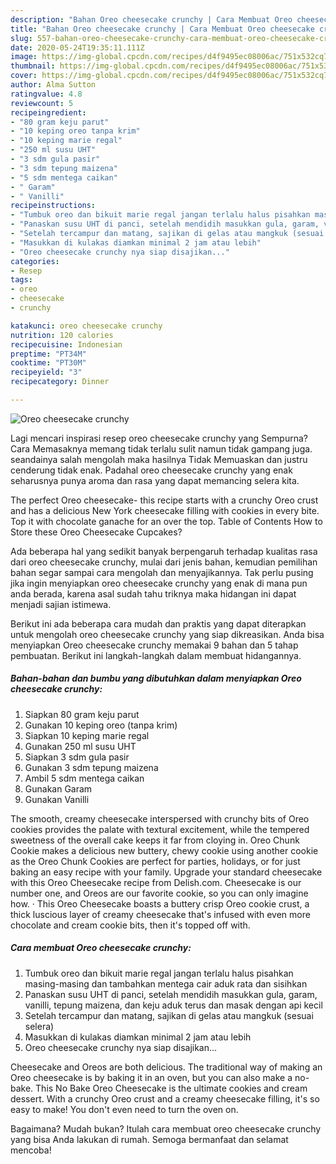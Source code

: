 ```yaml
---
description: "Bahan Oreo cheesecake crunchy | Cara Membuat Oreo cheesecake crunchy Yang Bisa Manjain Lidah"
title: "Bahan Oreo cheesecake crunchy | Cara Membuat Oreo cheesecake crunchy Yang Bisa Manjain Lidah"
slug: 557-bahan-oreo-cheesecake-crunchy-cara-membuat-oreo-cheesecake-crunchy-yang-bisa-manjain-lidah
date: 2020-05-24T19:35:11.111Z
image: https://img-global.cpcdn.com/recipes/d4f9495ec08006ac/751x532cq70/oreo-cheesecake-crunchy-foto-resep-utama.jpg
thumbnail: https://img-global.cpcdn.com/recipes/d4f9495ec08006ac/751x532cq70/oreo-cheesecake-crunchy-foto-resep-utama.jpg
cover: https://img-global.cpcdn.com/recipes/d4f9495ec08006ac/751x532cq70/oreo-cheesecake-crunchy-foto-resep-utama.jpg
author: Alma Sutton
ratingvalue: 4.8
reviewcount: 5
recipeingredient:
- "80 gram keju parut"
- "10 keping oreo tanpa krim"
- "10 keping marie regal"
- "250 ml susu UHT"
- "3 sdm gula pasir"
- "3 sdm tepung maizena"
- "5 sdm mentega caikan"
- " Garam"
- " Vanilli"
recipeinstructions:
- "Tumbuk oreo dan bikuit marie regal jangan terlalu halus pisahkan masing-masing dan tambahkan mentega cair aduk rata dan sisihkan"
- "Panaskan susu UHT di panci, setelah mendidih masukkan gula, garam, vanilli, tepung maizena, dan keju aduk terus dan masak dengan api kecil"
- "Setelah tercampur dan matang, sajikan di gelas atau mangkuk (sesuai selera)"
- "Masukkan di kulakas diamkan minimal 2 jam atau lebih"
- "Oreo cheesecake crunchy nya siap disajikan..."
categories:
- Resep
tags:
- oreo
- cheesecake
- crunchy

katakunci: oreo cheesecake crunchy 
nutrition: 120 calories
recipecuisine: Indonesian
preptime: "PT34M"
cooktime: "PT30M"
recipeyield: "3"
recipecategory: Dinner

---
```



![Oreo cheesecake crunchy](https://img-global.cpcdn.com/recipes/d4f9495ec08006ac/751x532cq70/oreo-cheesecake-crunchy-foto-resep-utama.jpg)

Lagi mencari inspirasi resep oreo cheesecake crunchy yang Sempurna? Cara Memasaknya memang tidak terlalu sulit namun tidak gampang juga. seandainya salah mengolah maka hasilnya Tidak Memuaskan dan justru cenderung tidak enak. Padahal oreo cheesecake crunchy yang enak seharusnya punya aroma dan rasa yang dapat memancing selera kita.

The perfect Oreo cheesecake- this recipe starts with a crunchy Oreo crust and has a delicious New York cheesecake filling with cookies in every bite. Top it with chocolate ganache for an over the top. Table of Contents How to Store these Oreo Cheesecake Cupcakes?

Ada beberapa hal yang sedikit banyak berpengaruh terhadap kualitas rasa dari oreo cheesecake crunchy, mulai dari jenis bahan, kemudian pemilihan bahan segar sampai cara mengolah dan menyajikannya. Tak perlu pusing jika ingin menyiapkan oreo cheesecake crunchy yang enak di mana pun anda berada, karena asal sudah tahu triknya maka hidangan ini dapat menjadi sajian istimewa.


Berikut ini ada beberapa cara mudah dan praktis yang dapat diterapkan untuk mengolah oreo cheesecake crunchy yang siap dikreasikan. Anda bisa menyiapkan Oreo cheesecake crunchy memakai 9 bahan dan 5 tahap pembuatan. Berikut ini langkah-langkah dalam membuat hidangannya.

<!--inarticleads1-->

##### Bahan-bahan dan bumbu yang dibutuhkan dalam menyiapkan Oreo cheesecake crunchy:

1. Siapkan 80 gram keju parut
1. Gunakan 10 keping oreo (tanpa krim)
1. Siapkan 10 keping marie regal
1. Gunakan 250 ml susu UHT
1. Siapkan 3 sdm gula pasir
1. Gunakan 3 sdm tepung maizena
1. Ambil 5 sdm mentega caikan
1. Gunakan  Garam
1. Gunakan  Vanilli


The smooth, creamy cheesecake interspersed with crunchy bits of Oreo cookies provides the palate with textural excitement, while the tempered sweetness of the overall cake keeps it far from cloying in. Oreo Chunk Cookie makes a delicious new buttery, chewy cookie using another cookie as the Oreo Chunk Cookies are perfect for parties, holidays, or for just baking an easy recipe with your family. Upgrade your standard cheesecake with this Oreo Cheesecake recipe from Delish.com. Cheesecake is our number one, and Oreos are our favorite cookie, so you can only imagine how. · This Oreo Cheesecake boasts a buttery crisp Oreo cookie crust, a thick luscious layer of creamy cheesecake that&#39;s infused with even more chocolate and cream cookie bits, then it&#39;s topped off with. 

<!--inarticleads2-->

##### Cara membuat Oreo cheesecake crunchy:

1. Tumbuk oreo dan bikuit marie regal jangan terlalu halus pisahkan masing-masing dan tambahkan mentega cair aduk rata dan sisihkan
1. Panaskan susu UHT di panci, setelah mendidih masukkan gula, garam, vanilli, tepung maizena, dan keju aduk terus dan masak dengan api kecil
1. Setelah tercampur dan matang, sajikan di gelas atau mangkuk (sesuai selera)
1. Masukkan di kulakas diamkan minimal 2 jam atau lebih
1. Oreo cheesecake crunchy nya siap disajikan...


Cheesecake and Oreos are both delicious. The traditional way of making an Oreo cheesecake is by baking it in an oven, but you can also make a no-bake. This No Bake Oreo Cheesecake is the ultimate cookies and cream dessert. With a crunchy Oreo crust and a creamy cheesecake filling, it&#39;s so easy to make! You don&#39;t even need to turn the oven on. 

Bagaimana? Mudah bukan? Itulah cara membuat oreo cheesecake crunchy yang bisa Anda lakukan di rumah. Semoga bermanfaat dan selamat mencoba!
